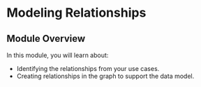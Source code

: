 # Modeling Relationships

## Module Overview

In this module, you will learn about:

- Identifying the relationships from your use cases.
- Creating relationships in the graph to support the data model.
